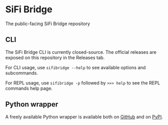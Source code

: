 # SiFi Bridge

The public-facing SiFi Bridge repository

## CLI

The SiFi Bridge CLI is currently closed-source. The official releases are exposed on this repository in the Releases tab.

For CLI usage, use `sifibridge --help` to see available options and subcommands.

For REPL usage, use `sifibridge -p` followed by `>>> help` to see the REPL commands help page.

## Python wrapper

A freely available Python wrapper is available both on [GitHub](https://github.com/SiFiLabs/sifi-bridge-py) and on [PyPI](https://pypi.org/project/sifi-bridge-py/).
